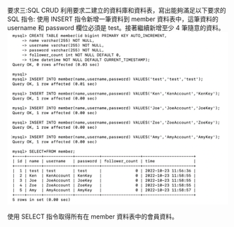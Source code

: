 

要求三:SQL CRUD 利用要求二建立的資料庫和資料表，寫出能夠滿足以下要求的 SQL 指令:
使用 INSERT 指令新增一筆資料到 member 資料表中，這筆資料的 username 和 password 欄位必須是 test。接著繼續新增至少 4 筆隨意的資料。
![Image](https://github.com/mo-guai/front-end-beginner/blob/main/week05/week05-img/Week05-3-1.png?)

使用 SELECT 指令取得所有在 member 資料表中的會員資料。
<img scr="https://github.com/mo-guai/front-end-beginner/blob/main/week05/week05-img/Week05-3-2.png" width="50px">


